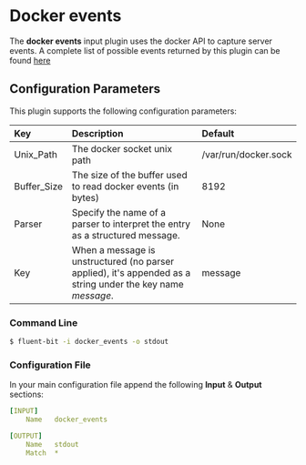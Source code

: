 # Docker events

The **docker events** input plugin uses the docker API to capture server events. A complete list of possible events returned by this plugin can be found [here](https://docs.docker.com/engine/reference/commandline/events/)

## Configuration Parameters

This plugin supports the following configuration parameters:

| Key | Description | Default |
| :--- | :--- | :--- |
| Unix_Path | The docker socket unix path | /var/run/docker.sock |
| Buffer_Size | The size of the buffer used to read docker events (in bytes) | 8192 |
| Parser | Specify the name of a parser to interpret the entry as a structured message. | None |
| Key | When a message is unstructured \(no parser applied\), it's appended as a string under the key name _message_. | message |

### Command Line

```bash
$ fluent-bit -i docker_events -o stdout
```

### Configuration File

In your main configuration file append the following **Input** & **Output** sections:

```yaml
[INPUT]
    Name   docker_events

[OUTPUT]
    Name   stdout
    Match  *
```

